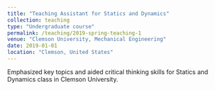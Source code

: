```yaml
---
title: "Teaching Assistant for Statics and Dynamics"
collection: teaching
type: "Undergraduate course"
permalink: /teaching/2019-spring-teaching-1
venue: "Clemson University, Mechanical Engineering"
date: 2019-01-01
location: "Clemson, United States"
---
```


Emphasized key topics and aided critical thinking skills for Statics and Dynamics class in Clemson University.

